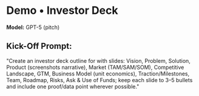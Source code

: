 # Demo • Investor Deck

**Model:** GPT-5 (pitch)

## Kick-Off Prompt:

"Create an investor deck outline for **<n>** with slides: Vision, Problem, Solution, Product (screenshots narrative), Market (TAM/SAM/SOM), Competitive Landscape, GTM, Business Model (unit economics), Traction/Milestones, Team, Roadmap, Risks, Ask & Use of Funds; keep each slide to 3–5 bullets and include one proof/data point wherever possible."
